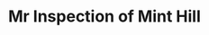 ---
title: "Mr Inspection of Mint Hill"
url: /mint-hill/mr-inspection-of-mint-hill/
shop: car repair
---